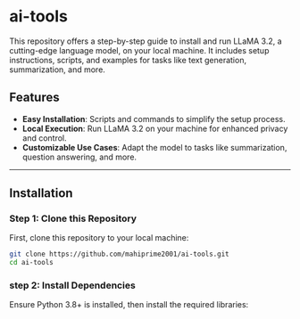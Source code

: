 # ai-tools
This repository offers a step-by-step guide to install and run LLaMA 3.2, a cutting-edge language model, on your local machine. It includes setup instructions, scripts, and examples for tasks like text generation, summarization, and more.

## Features  
- **Easy Installation**: Scripts and commands to simplify the setup process.  
- **Local Execution**: Run LLaMA 3.2 on your machine for enhanced privacy and control.  
- **Customizable Use Cases**: Adapt the model to tasks like summarization, question answering, and more.  

---

## Installation  

### Step 1: Clone this Repository  
First, clone this repository to your local machine:  

```bash
git clone https://github.com/mahiprime2001/ai-tools.git
cd ai-tools
```

### step 2: Install Dependencies
Ensure Python 3.8+ is installed, then install the required libraries:

